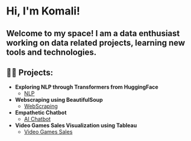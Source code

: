 <h1>Hi, I'm Komali! </h1>
<h2> Welcome to my space! I am a data enthusiast working on data related projects, learning new tools and technologies. 
<h2>👨‍💻 Projects:</h2>

- <b>Exploring NLP through Transformers from HuggingFace</b>
  - [NLP](https://github.com/KomaliValluru/LLMs/blob/main/Exploring%20NLP%20through%20Hugging%20Face%20Transformers%20Library.ipynb)
- <b>Webscraping using BeautifulSoup</b>
  - [WebScraping](https://github.com/KomaliValluru/DS/blob/LLM/webscraping_beautifulsoup.ipynb) 
- <b>Empathetic Chatbot</b>
  - [AI Chatbot](https://github.com/KomaliValluru/LLMs/blob/main/Prompt_engineering.ipynb)
- <b>Video Games Sales Visualization using Tableau</b>
  - [Video Games Sales](https://github.com/KomaliValluru/DS/blob/LLM/tableau.md)
